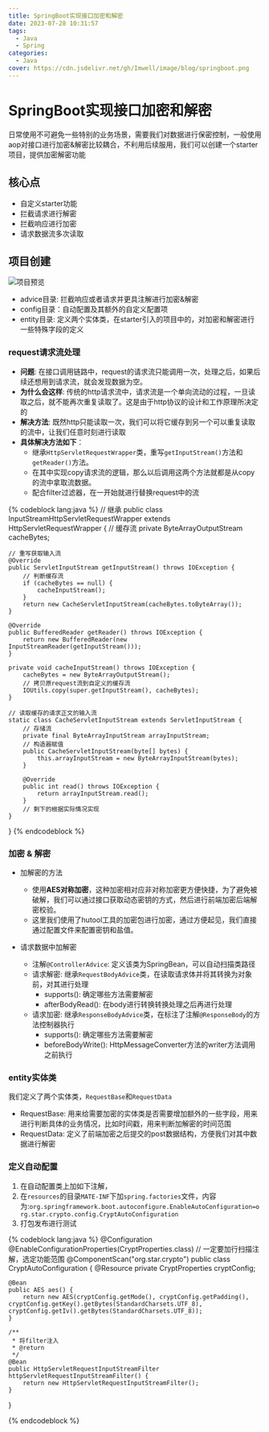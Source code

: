 ```yaml
---
title: SpringBoot实现接口加密和解密
date: 2023-07-28 10:31:57
tags:
  - Java
  - Spring
categories:
  - Java
cover: https://cdn.jsdelivr.net/gh/Imwell/image/blog/springboot.png
---
```

# SpringBoot实现接口加密和解密

日常使用不可避免一些特别的业务场景，需要我们对数据进行保密控制，一般使用aop对接口进行加密&解密比较耦合，不利用后续服用，我们可以创建一个starter项目，提供加密解密功能

## 核心点
- 自定义starter功能
- 拦截请求进行解密
- 拦截响应进行加密
- 请求数据流多次读取

## 项目创建

![项目预览](/img/springboot-encrypt.png)

- advice目录: 拦截响应或者请求并更具注解进行加密&解密
- config目录：自动配置及其额外的自定义配置项
- entity目录: 定义两个实体类，在starter引入的项目中的，对加密和解密进行一些特殊字段的定义

### request请求流处理

- **问题**: 在接口调用链路中，request的请求流只能调用一次，处理之后，如果后续还想用到请求流，就会发现数据为空。
- **为什么会这样**: 传统的http请求流中，请求流是一个单向流动的过程，一旦读取之后，就不能再次重复读取了。这是由于http协议的设计和工作原理所决定的
- **解决方法**: 既然http只能读取一次，我们可以将它缓存到另一个可以重复读取的流中，让我们任意时刻进行读取
- **具体解决方法如下**：
  - 继承`HttpServletRequestWrapper`类，重写`getInputStream()`方法和`getReader()`方法。
  - 在其中实现copy请求流的逻辑，那么以后调用这两个方法就都是从copy的流中拿取流数据。
  - 配合filter过滤器，在一开始就进行替换request中的流

{% codeblock lang:java %}
// 继承
public class InputStreamHttpServletRequestWrapper extends HttpServletRequestWrapper {
    // 缓存流
    private ByteArrayOutputStream cacheBytes;

    // 重写获取输入流
    @Override
    public ServletInputStream getInputStream() throws IOException {
        // 判断缓存流
        if (cacheBytes == null) {
            cacheInputStream();
        }
        return new CacheServletInputStream(cacheBytes.toByteArray());
    }

    @Override
    public BufferedReader getReader() throws IOException {
        return new BufferedReader(new InputStreamReader(getInputStream()));
    }

    private void cacheInputStream() throws IOException {
        cacheBytes = new ByteArrayOutputStream();
        // 拷贝原request流到自定义的缓存流
        IOUtils.copy(super.getInputStream(), cacheBytes);
    }
    
    // 读取缓存的请求正文的输入流
    static class CacheServletInputStream extends ServletInputStream {
        // 存储流
        private final ByteArrayInputStream arrayInputStream;
        // 构造器赋值
        public CacheServletInputStream(byte[] bytes) {
            this.arrayInputStream = new ByteArrayInputStream(bytes);
        }

        @Override
        public int read() throws IOException {
            return arrayInputStream.read();
        }
        // 剩下的根据实际情况实现
    }
}
{% endcodeblock %}

### 加密 & 解密

- 加解密的方法
  - 使用**AES对称加密**，这种加密相对应非对称加密更方便快捷，为了避免被破解，我们可以通过接口获取动态密钥的方式，然后进行前端加密后端解密校验。
  - 这里我们使用了hutool工具的加密包进行加密，通过方便起见，我们直接通过配置文件来配置密钥和盐值。

- 请求数据中加解密
  - 注解`@ControllerAdvice`: 定义该类为SpringBean，可以自动扫描类路径
  - 请求解密: 继承`RequestBodyAdvice`类，在读取请求体并将其转换为对象前，对其进行处理
    - supports(): 确定哪些方法需要解密
    - afterBodyRead(): 在body进行转换转换处理之后再进行处理
  - 请求加密: 继承`ResponseBodyAdvice`类，在标注了注解`@ResponseBody`的方法控制器执行
    - supports(): 确定哪些方法需要解密
    - beforeBodyWrite(): HttpMessageConverter方法的writer方法调用之前执行

### entity实体类

我们定义了两个实体类，`RequestBase`和`RequestData`
- RequestBase: 用来给需要加密的实体类是否需要增加额外的一些字段，用来进行判断具体的业务情况，比如时间戳，用来判断加解密的时间范围
- RequestData: 定义了前端加密之后提交的post数据结构，方便我们对其中数据进行解密

### 定义自动配置

1. 在自动配置类上加如下注解，
2. 在`resources`的目录`MATE-INF`下加`spring.factories`文件，内容为:`org.springframework.boot.autoconfigure.EnableAutoConfiguration=org.star.crypto.config.CryptAutoConfiguration`
3. 打包发布进行测试

{% codeblock lang:java %}
@Configuration
@EnableConfigurationProperties(CryptProperties.class)
// 一定要加行扫描注解，选定功能范围
@ComponentScan("org.star.crypto")
public class CryptAutoConfiguration {
    @Resource
    private CryptProperties cryptConfig;

    @Bean
    public AES aes() {
        return new AES(cryptConfig.getMode(), cryptConfig.getPadding(), cryptConfig.getKey().getBytes(StandardCharsets.UTF_8), cryptConfig.getIv().getBytes(StandardCharsets.UTF_8));
    }

    /**
     * 将filter注入
     * @return
     */
    @Bean
    public HttpServletRequestInputStreamFilter httpServletRequestInputStreamFilter() {
        return new HttpServletRequestInputStreamFilter();
    }
}

{% endcodeblock %}